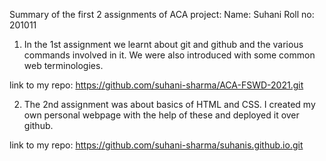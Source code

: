 Summary of the first 2 assignments of ACA project:
Name: Suhani
Roll no: 201011


1) In the 1st assignment we learnt about git and github and the various commands involved in it. We were also introduced with some common web terminologies.

link to my repo: https://github.com/suhani-sharma/ACA-FSWD-2021.git


2) The 2nd assignment was about basics of HTML and CSS. I created my own personal webpage with the help of these and deployed it over github.

link to my repo: https://github.com/suhani-sharma/suhanis.github.io.git
